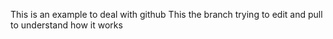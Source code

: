 This is an example to deal with github
This the branch trying to edit and pull to understand how it works
